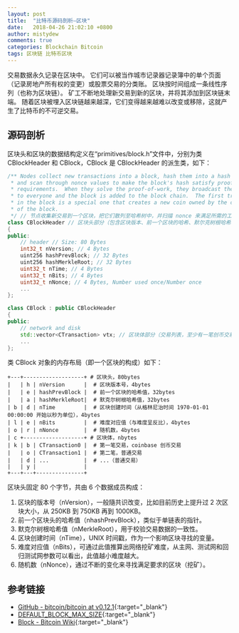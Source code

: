 ```yaml
---
layout: post
title:  "比特币源码剖析—区块"
date:   2018-04-26 21:02:10 +0800
author: mistydew
comments: true
categories: Blockchain Bitcoin
tags: 区块链 比特币区块
---
```

交易数据永久记录在区块中。
它们可以被当作城市记录器记录簿中的单个页面（记录房地产所有权的变更）或股票交易的分类账。
区块按时间组成一条线性序列（也称为区块链）。
矿工不断地处理新交易到新的区块，并将其添加到区块链末端。
随着区块被埋入区块链越来越深，它们变得越来越难以改变或移除，这就产生了比特币的不可逆交易。

## 源码剖析

区块头和区块的数据结构定义在“primitives/block.h”文件中，分别为类 CBlockHeader 和 CBlock，CBlock 是 CBlockHeader 的派生类，如下：

```cpp
/** Nodes collect new transactions into a block, hash them into a hash tree,
 * and scan through nonce values to make the block's hash satisfy proof-of-work
 * requirements.  When they solve the proof-of-work, they broadcast the block
 * to everyone and the block is added to the block chain.  The first transaction
 * in the block is a special one that creates a new coin owned by the creator
 * of the block.
 */ // 节点收集新交易到一个区块，把它们散列至哈希树中，并扫描 nonce 来满足所需的工作量证明要求。
class CBlockHeader // 区块头部分（包含区块版本、前一个区块的哈希、默尔克树根哈希、创建区块的时间、难度对应值和随机数）共 80 bytes
{
public:
    // header // Size: 80 Bytes
    int32_t nVersion; // 4 Bytes
    uint256 hashPrevBlock; // 32 Bytes
    uint256 hashMerkleRoot; // 32 Bytes
    uint32_t nTime; // 4 Bytes
    uint32_t nBits; // 4 Bytes
    uint32_t nNonce; // 4 Bytes, Number used once/Number once
    ...
};

class CBlock : public CBlockHeader
{
public:
    // network and disk
    std::vector<CTransaction> vtx; // 区块体部分（交易列表，至少有一笔创币交易）
    ...
};
```

类 CBlock 对象的内存布局（即一个区块的构成）如下：

```shell
+---+-------------------+ # 区块头，80bytes
|   | h | nVersion      |  # 区块版本号，4bytes
|   | e | hashPrevBlock |  # 前一个区块的哈希值，32bytes
|   | a | hashMerkleRoot|  # 默克尔树根哈希值，32bytes
| b | d | nTime         |  # 区块创建时间（从格林尼治时间 1970-01-01 00:00:00 开始以秒为单位），4bytes
| l | e | nBits         |  # 难度对应值（与难度呈反比），4bytes
| o | r | nNonce        |  # 随机数，4bytes
| c +-------------------+ # 区块体，nbytes
| k | b | CTransaction0 |  # 第一笔交易，coinbase 创币交易
|   | o | CTransaction1 |  # 第二笔，普通交易
|   | d | ...           |  # ...（普通交易）
|   | y |               |
+---+---+---------------+
```

区块头固定 80 个字节，共由 6 个数据成员构成：
1. 区块的版本号（nVersion），一般隨共识改变，比如目前历史上提升过 2 次区块大小，从 250KB 到 750KB 再到 1000KB。
2. 前一个区块头的哈希值（nhashPrevBlock），类似于单链表的指针。
3. 默克尔树根哈希值（nMerkleRoot），用于校验交易数据的一致性。
4. 区块创建时间（nTime），UNIX 时间戳，作为一个影响区块寻找的变量。
5. 难度对应值（nBits），可通过此值推算出网络挖矿难度，从主网、测试网和回归测试网参数可以看出，此值越小难度越大。
6. 随机数（nNonce），通过不断的变化来寻找满足要求的区块（挖矿）。

## 参考链接

* [GitHub - bitcoin/bitcoin at v0.12.1](https://github.com/bitcoin/bitcoin/tree/v0.12.1){:target="_blank"}
* [DEFAULT_BLOCK_MAX_SIZE](https://github.com/bitcoin/bitcoin/search?q=DEFAULT_BLOCK_MAX_SIZE&type=Issues){:target="_blank"}
* [Block - Bitcoin Wiki](https://en.bitcoin.it/wiki/Block){:target="_blank"}
